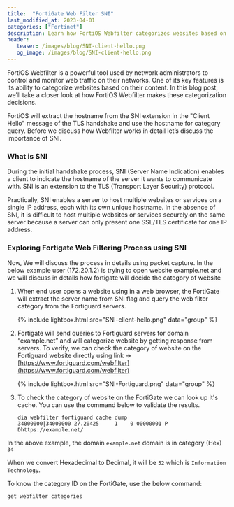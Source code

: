 ```yaml
---
title:  "FortiGate Web Filter SNI"
last_modified_at: 2023-04-01
categories: ["Fortinet"]
description: Learn how FortiOS Webfilter categorizes websites based on their content using SNI, a TLS protocol extension. Discover the process of how Fortigate extracts the hostname and queries the Fortiguard servers to categorize websites. Find out how to verify the category of a website and explore the importance of SNI in securely hosting multiple websites or services on a single IP address.
header:
   teaser: /images/blog/SNI-client-hello.png
   og_image: /images/blog/SNI-client-hello.png
---
```


FortiOS Webfilter is a powerful tool used by network administrators to control and monitor web traffic on their networks. One of its key features is its ability to categorize websites based on their content. In this blog post, we'll take a closer look at how FortiOS Webfilter makes these categorization decisions.

FortiOS will extract the hostname from the SNI extension in the "Client Hello" message of the TLS handshake and use the hostname for category query.
Before we discuss how Webfilter works in detail let’s discuss the importance of SNI.

### What is SNI

During the initial handshake process, SNI (Server Name Indication) enables a client to indicate the hostname of the server it wants to communicate with. SNI is an extension to the TLS (Transport Layer Security) protocol.

Practically, SNI enables a server to host multiple websites or services on a single IP address, each with its own unique hostname. In the absence of SNI, it is difficult to host multiple websites or services securely on the same server because a server can only present one SSL/TLS certificate for one IP address.

###  Exploring Fortigate Web Filtering Process using SNI

Now, We will discuss the process in details using packet capture. In the below example user (172.20.1.2) is trying to open website example.net and we will discuss in details how fortigate will decide the category of website

1. When end user opens a website using in a web browser, the FortiGate will extract the server name from SNI flag  and query the web filter category from the Fortiguard servers.

   {% include lightbox.html src="SNI-client-hello.png" data="group" %}

2. Fortigate will send queries to Fortiguard servers for domain “example.net” and will categorize website by getting response from servers. To verify, we can check the category of website on the Fortiguard website directly using link -> [https://www.fortiguard.com/webfilter](https://www.fortiguard.com/webfilter)

   {% include lightbox.html src="SNI-Fortiguard.png" data="group" %}

3. To check the category of website on the FortiGate we can look up it's cache. You can use the command below to validate the results.

   ```shell
   dia webfilter fortiguard cache dump
   34000000|34000000 27.20425     1    0 00000001 P Dhttps://example.net/
   ```

In the above example, the domain `example.net` domain is in category (Hex) `34`

When we convert Hexadecimal to Decimal, it will be `52` which is `Information Technology`.

To know the category ID on the FortiGate, use the below command:

```shell
get webfilter categories
```